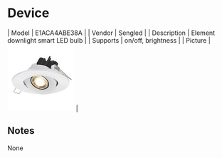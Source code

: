 
# Device

| Model | E1ACA4ABE38A  |
| Vendor  | Sengled  |
| Description | Element downlight smart LED bulb |
| Supports | on/off, brightness |
| Picture | ![../images/devices/E1ACA4ABE38A.jpg](../images/devices/E1ACA4ABE38A.jpg) |

## Notes

None
